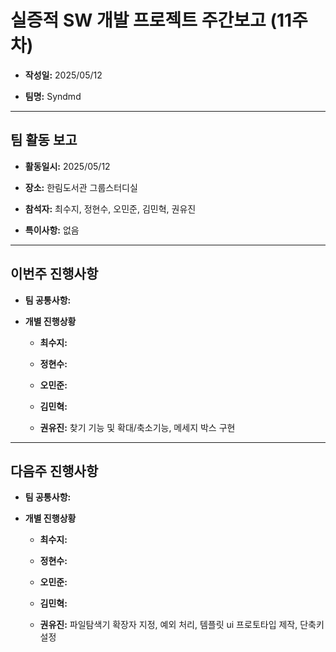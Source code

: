 # 실증적 SW 개발 프로젝트 주간보고 (11주차)
- **작성일:** 2025/05/12

- **팀명:** Syndmd

***

## 팀 활동 보고
- **활동일시:** 2025/05/12

- **장소:** 한림도서관 그룹스터디실

- **참석자:** 최수지, 정현수, 오민준, 김민혁, 권유진

- **특이사항:** 없음

***

## 이번주 진행사항
- **팀 공통사항:** 

- **개별 진행상황**

  - **최수지:** 

  - **정현수:** 

  - **오민준:** 

  - **김민혁:** 

  - **권유진:** 찾기 기능 및 확대/축소기능, 메세지 박스 구현

***

## 다음주 진행사항
- **팀 공통사항:** 

- **개별 진행상황**

  - **최수지:**  

  - **정현수:** 

  - **오민준:** 

  - **김민혁:** 

  - **권유진:** 파일탐색기 확장자 지정, 예외 처리, 템플릿 ui 프로토타입 제작, 단축키 설정
